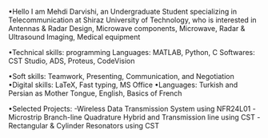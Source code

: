 •Hello I am Mehdi Darvishi, an Undergraduate Student specializing in Telecommunication at Shiraz University of Technology, who is interested in Antennas & Radar Design, Microwave components, Microwave, Radar & Ultrasound Imaging, Medical equipment

•Technical skills:
programming Languages: MATLAB, Python, C
Softwares: CST Studio, ADS, Proteus, CodeVision

•Soft skills: Teamwork, Presenting, Communication, and Negotiation
•Digital skills: LaTeX, Fast typing, MS Office
•Languages: Turkish and Persian as Mother Tongue, English, Basics of French

•Selected Projects:
-Wireless Data Transmission System using NFR24L01
-Microstrip Branch-line Quadrature Hybrid and Transmission line using CST
-Rectangular & Cylinder Resonators using CST
